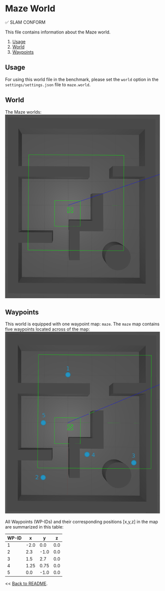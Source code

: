 # Maze World
:white_check_mark: SLAM CONFORM

This file contains information about the Maze world.
1. [Usage](#usage)
2. [World](#world)
3. [Waypoints](#waypoints)

## Usage
For using this world file in the benchmark, please set the `world` option 
in the `settings/settings.json` file to `maze.world`. 

## World
The Maze worlds:
![alt text](../res/imgs/worlds/maze.png "maze_world")

## Waypoints
This world is equipped with one waypoint map: `maze`.
The `maze` map contains five waypoints located across of the map:
![alt text](../res/imgs/wp_maps/maze.png "maze")

All Waypoints (WP-IDs) and their corresponding positions
[x,y,z] in the map are summarized in this table: 

WP-ID | x | y | z
--- | --- | --- | ---
1 | -2.0 | 0.0 | 0.0
2 | 2.3 | -1.0 | 0.0
3 | 1.5 | 2.7 | 0.0
4 | 1.25 | 0.75 | 0.0
5 | 0.0 | -1.0 | 0.0

<< [Back to README](../README.md).
